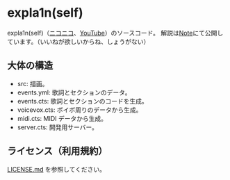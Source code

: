 # expla1n(self)

expla1n(self)（[ニコニコ](https://www.nicovideo.jp/watch/sm43690833)、[YouTube](https://www.youtube.com/watch?v=W-k-ii_XtaM)）のソースコード。
解説は[Note](https://note.com/sevenc_nanashi/n/nf1079e55f4a8)にて公開しています。（いいねが欲しいからね、しょうがない）

## 大体の構造

- src: 描画。
- events.yml: 歌詞とセクションのデータ。
- events.cts: 歌詞とセクションのコードを生成。
- voicevox.cts: ボイボ周りのデータから生成。
- midi.cts: MIDI データから生成。
- server.cts: 開発用サーバー。

## ライセンス（利用規約）

[LICENSE.md](LICENSE.md) を参照してください。


